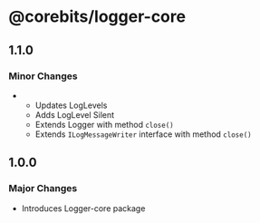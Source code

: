 # @corebits/logger-core

## 1.1.0

### Minor Changes

-
    - Updates LogLevels
    - Adds LogLevel Silent
    - Extends Logger with method `close()`
    - Extends `ILogMessageWriter` interface with method `close()`

## 1.0.0

### Major Changes

- Introduces Logger-core package
